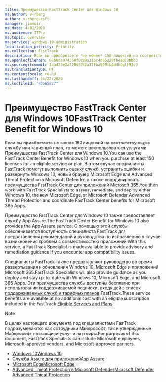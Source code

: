 ```yaml
---
title: Преимущество FastTrack Center для Windows 10
ms.author: v-rberg
author: v-rberg-msft
manager: jimmuir
ms.date: 4/01/2020
ms.audience: ITPro
ms.topic: overview
ms.service: windows-10-administration
localization_priority: Priority
ms.collection: FastTrack
description: Если вы приобретаете *не менее* 150 лицензий на соответствующую службу или тарифный план, то можете воспользоваться услугами Преимущество FastTrack Center для Windows 10.
ms.openlocfilehash: 66b8da97435ef0c89a31bc4d55228fbead88bbb3
ms.sourcegitcommit: 1aa423e2a720d57d2a37fba930fb4d4b0e8f93c9
ms.translationtype: HT
ms.contentlocale: ru-RU
ms.lasthandoff: 04/22/2020
ms.locfileid: "43665827"
---
```

# <a name="fasttrack-center-benefit-for-windows-10"></a><span data-ttu-id="58f50-103">Преимущество FastTrack Center для Windows 10</span><span class="sxs-lookup"><span data-stu-id="58f50-103">FastTrack Center Benefit for Windows 10</span></span>

<span data-ttu-id="58f50-104">Если вы приобретаете не менее 150 лицензий на соответствующую службу или тарифный план, то можете воспользоваться услугами Преимущества FastTrack Center для Windows 10.</span><span class="sxs-lookup"><span data-stu-id="58f50-104">You can use the FastTrack Center Benefit for Windows 10 when you purchase at least 150 licenses for an eligible service or plan.</span></span> <span data-ttu-id="58f50-105">В этом случае специалисты FastTrack помогут выполнить оценку служб, устранить ошибки и развернуть Windows 10, новый браузер Microsoft Edge или Advanced Threat Protection в Microsoft Defender, а также координировать преимущества FastTrack Center для приложений Microsoft 365.</span><span class="sxs-lookup"><span data-stu-id="58f50-105">You then work with FastTrack Specialists to assess, remediate, and deploy either Windows 10, the new Microsoft Edge, or Microsoft Defender Advanced Thread Protection and coordinate FastTrack Center benefits for Microsoft 365 Apps.</span></span> 

<span data-ttu-id="58f50-106">Преимущество FastTrack Center для Windows 10 также предоставляет службу App Assure.</span><span class="sxs-lookup"><span data-stu-id="58f50-106">The FastTrack Center Benefit for Windows 10 also provides the App Assure service.</span></span> <span data-ttu-id="58f50-107">С помощью этой службы обеспечивается доступность специалиста FastTrack для предоставления рекомендаций и руководства по исправлению в случае возникновения проблем с совместимостью приложений.</span><span class="sxs-lookup"><span data-stu-id="58f50-107">With this service, a FastTrack Specialist is made available to provide advisory and remediation guidance if you encounter app compatibility issues.</span></span> 

<span data-ttu-id="58f50-108">Специалисты FastTrack также предоставляют руководство во время развертывания и обновления Windows 10, Microsoft Edge и приложений Microsoft 365.</span><span class="sxs-lookup"><span data-stu-id="58f50-108">FastTrack Specialists will also provide guidance as you deploy and stay up-to-date with Windows 10, Microsoft Edge, and Microsoft 365 Apps.</span></span> <span data-ttu-id="58f50-109">Эти преимущества службы доступны бесплатно при использовании поддерживаемой подписки, входящей в список [поддерживаемых служб и тарифных планов](M365-eligible-services-and-plans.md) FastTrack.</span><span class="sxs-lookup"><span data-stu-id="58f50-109">These service benefits are available at no additional cost with an eligible subscription included in the FastTrack [Eligible Services and Plans](M365-eligible-services-and-plans.md).</span></span>
  
> [!NOTE]
> <span data-ttu-id="58f50-110">В целях настоящего документа под специалистами FastTrack подразумеваются как сотрудники Майкрософт, так и утвержденные Майкрософт поставщики услуг и партнеры.</span><span class="sxs-lookup"><span data-stu-id="58f50-110">For purposes of this document, FastTrack Specialists can include Microsoft employees, Microsoft-approved vendors, and Microsoft-approved partners.</span></span> 
    
- [<span data-ttu-id="58f50-111">Windows 10</span><span class="sxs-lookup"><span data-stu-id="58f50-111">Windows 10</span></span>](Win-10-windows-10.md)
- [<span data-ttu-id="58f50-112">Служба Assure для приложений</span><span class="sxs-lookup"><span data-stu-id="58f50-112">App Assure</span></span>](Win-10-app-assure.md)
- [<span data-ttu-id="58f50-113">Microsoft Edge</span><span class="sxs-lookup"><span data-stu-id="58f50-113">Microsoft Edge</span></span>](Win-10-microsoft-edge.md)
- [<span data-ttu-id="58f50-114">Advanced Threat Protection в Microsoft Defender</span><span class="sxs-lookup"><span data-stu-id="58f50-114">Microsoft Defender Advanced Threat Protection</span></span>](Win-10-microsoft-defender-atp.md)

